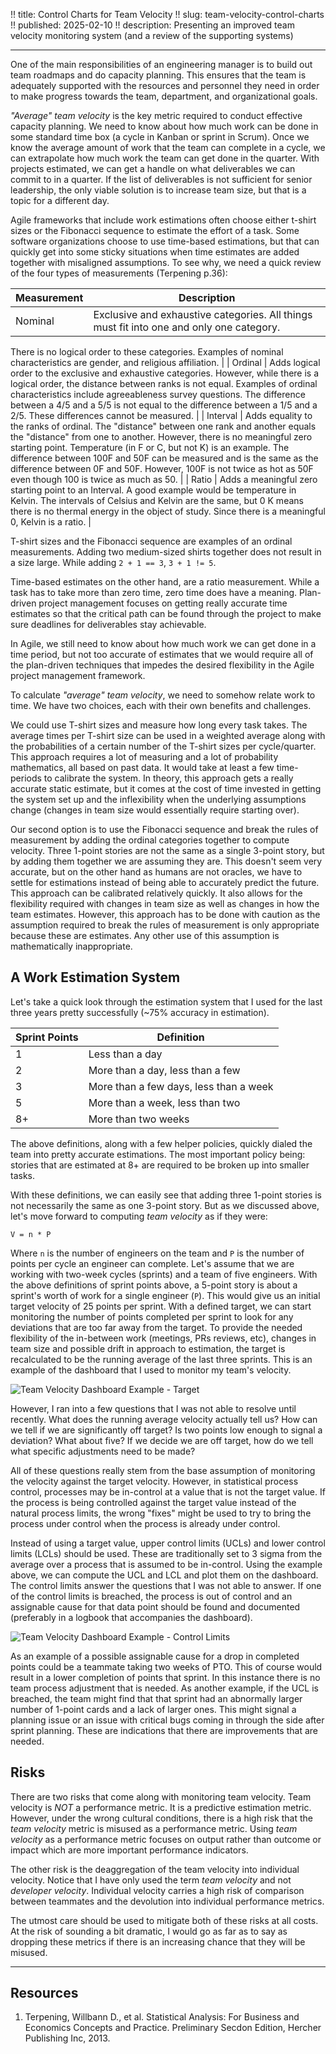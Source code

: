 !! title: Control Charts for Team Velocity
!! slug: team-velocity-control-charts
!! published: 2025-02-10
!! description: Presenting an improved team velocity monitoring system (and a review of the supporting systems)

---

One of the main responsibilities of an engineering manager is to build out team roadmaps and do
capacity planning. This ensures that the team is adequately supported with the resources and
personnel they need in order to make progress towards the team, department, and organizational
goals. 

_"Average" team velocity_ is the key metric required to conduct effective capacity planning. We need
to know about how much work can be done in some standard time box (a cycle in Kanban or sprint in
Scrum). Once we know the average amount of work that the team can complete in a cycle, we can
extrapolate how much work the team can get done in the quarter. With projects estimated, we can get
a handle on what deliverables we can commit to in a quarter. If the list of deliverables is not
sufficient for senior leadership, the only viable solution is to increase team size, but that is a
topic for a different day. 

Agile frameworks that include work estimations often choose either t-shirt sizes or the Fibonacci
sequence to estimate the effort of a task. Some software organizations choose to use time-based
estimations, but that can quickly get into some sticky situations when time estimates are added
together with misaligned assumptions. To see why, we need a quick review of the four types of
measurements (Terpening p.36):

| Measurement | Description |
| ----------- | ----------- |
| Nominal | Exclusive and exhaustive categories. All things must fit into one and only one category.
  There is no logical order to these categories. Examples of nominal characteristics are gender, and
  religious affiliation. |
| Ordinal | Adds logical order to the exclusive and exhaustive categories. However, while there is a
  logical order, the distance between ranks is not equal. Examples of ordinal characteristics include
  agreeableness survey questions. The difference between a 4/5 and a 5/5 is not equal to the
  difference between a 1/5 and a 2/5. These differences cannot be measured. |
| Interval | Adds equality to the ranks of ordinal. The "distance" between one rank and another
  equals the "distance" from one to another. However, there is no meaningful zero starting point.
  Temperature (in F or C, but not K) is an example. The difference between 100F and 50F can be
  measured and is the same as the difference between 0F and 50F. However, 100F is not twice as hot as
  50F even though 100 is twice as much as 50. |
| Ratio | Adds a meaningful zero starting point to an Interval. A good example would be temperature
  in Kelvin. The intervals of Celsius and Kelvin are the same, but 0 K means there is no thermal
  energy in the object of study. Since there is a meaningful 0, Kelvin is a ratio. |

T-shirt sizes and the Fibonacci sequence are examples of an ordinal measurements. Adding two
medium-sized shirts together does not result in a size large. While adding `2 + 1 == 3`, `3 + 1 !=
5`.

Time-based estimates on the other hand, are a ratio measurement. While a task has to take more than
zero time, zero time does have a meaning. Plan-driven project management focuses on getting really
accurate time estimates so that the critical path can be found through the project to make sure
deadlines for deliverables stay achievable. 

In Agile, we still need to know about how much work we can get done in a time period, but not too
accurate of estimates that we would require all of the plan-driven techniques that impedes the
desired flexibility in the Agile project management framework.

To calculate _"average" team velocity_, we need to somehow relate work to time. We have two choices,
each with their own benefits and challenges. 

We could use T-shirt sizes and measure how long every task takes. The average times per T-shirt size
can be used in a weighted average along with the probabilities of a certain number of the T-shirt
sizes per cycle/quarter. This approach requires a lot of measuring and a lot of probability
mathematics, all based on past data. It would take at least a few time-periods to calibrate the
system. In theory, this approach gets a really accurate static estimate, but it comes at the cost of
time invested in getting the system set up and the inflexibility when the underlying assumptions
change (changes in team size would essentially require starting over).

Our second option is to use the Fibonacci sequence and break the rules of measurement by adding the
ordinal categories together to compute velocity. Three 1-point stories are not the same as a single
3-point story, but by adding them together we are assuming they are. This doesn't seem very
accurate, but on the other hand as humans are not oracles, we have to settle for estimations instead
of being able to accurately predict the future. This approach can be calibrated relatively quickly.
It also allows for the flexibility required with changes in team size as well as changes in how the
team estimates. However, this approach has to be done with caution as the assumption required to
break the rules of measurement is only appropriate because these are estimates. Any other use of
this assumption is mathematically inappropriate.


## A Work Estimation System

Let's take a quick look through the estimation system that I used for the last three years pretty
successfully (~75% accuracy in estimation).

| Sprint Points | Definition |
| ------------- | ---------- |
| 1 | Less than a day |
| 2 | More than a day, less than a few |
| 3 | More than a few days, less than a week |
| 5 | More than a week, less than two |
| 8+ | More than two weeks |

The above definitions, along with a few helper policies, quickly dialed the team into pretty accurate
estimations. The most important policy being: stories that are estimated at 8+ are required to be
broken up into smaller tasks.

With these definitions, we can easily see that adding three 1-point stories is not necessarily the
same as one 3-point story. But as we discussed above, let's move forward to computing _team
velocity_ as if they were:

```katex
V = n * P 
```

Where `n` is the number of engineers on the team and `P` is the number of points per cycle an
engineer can complete. Let's assume that we are working with two-week cycles (sprints) and a team of
five engineers. With the above definitions of sprint points above, a 5-point story is about a
sprint's worth of work for a single engineer (`P`). This would give us an initial target velocity of
25 points per sprint. With a defined target, we can start monitoring the number of points completed
per sprint to look for any deviations that are too far away from the target. To provide the needed
flexibility of the in-between work (meetings, PRs reviews, etc), changes in team size and possible
drift in approach to estimation, the target is recalculated to be the running average of the last
three sprints. This is an example of the dashboard that I used to monitor my team's velocity.

![Team Velocity Dashboard Example - Target]()

However, I ran into a few questions that I was not able to resolve until recently. What does the
running average velocity actually tell us? How can we tell if we are significantly off target? Is
two points low enough to signal a deviation? What about five? If we decide we are off target, how do
we tell what specific adjustments need to be made?

All of these questions really stem from the base assumption of monitoring the velocity against the
target velocity. However, in statistical process control, processes may be in-control at a value that
is not the target value. If the process is being controlled against the target value instead of the
natural process limits, the wrong "fixes" might be used to try to bring the process under control
when the process is already under control.

Instead of using a target value, upper control limits (UCLs) and lower control limits (LCLs) should
be used. These are traditionally set to 3 sigma from the average over a process that is assumed to
be in-control. Using the example above, we can compute the UCL and LCL and plot them on the
dashboard. The control limits answer the questions that I was not able to answer. If one of the
control limits is breached, the process is out of control and an assignable cause for that data
point should be found and documented (preferably in a logbook that accompanies the dashboard).

![Team Velocity Dashboard Example - Control Limits]()

As an example of a possible assignable cause for a drop in completed points could be a teammate
taking two weeks of PTO. This of course would result in a lower completion of points that sprint. In
this instance there is no team process adjustment that is needed. As another example, if the UCL is
breached, the team might find that that sprint had an abnormally larger number of 1-point cards and
a lack of larger ones. This might signal a planning issue or an issue with critical bugs coming in
through the side after sprint planning. These are indications that there are improvements that are
needed.


## Risks

There are two risks that come along with monitoring team velocity. Team velocity is _NOT_ a
performance metric. It is a predictive estimation metric. However, under the wrong cultural
conditions, there is a high risk that the _team velocity_ metric is misused as a performance metric.
Using _team velocity_ as a performance metric focuses on output rather than outcome or impact which
are more important performance indicators.

The other risk is the deaggregation of the team velocity into individual velocity. Notice that I
have only used the term _team velocity_ and not _developer velocity_. Individual velocity carries a
high risk of comparison between teammates and the devolution into individual performance metrics.

The utmost care should be used to mitigate both of these risks at all costs. At the risk of sounding
a bit dramatic, I would go as far as to say as dropping these metrics if there is an increasing
chance that they will be misused.


---

## Resources

1. Terpening, Willbann D., et al. Statistical Analysis: For Business and Economics Concepts and Practice. Preliminary Secdon Edition, Hercher Publishing Inc, 2013.

